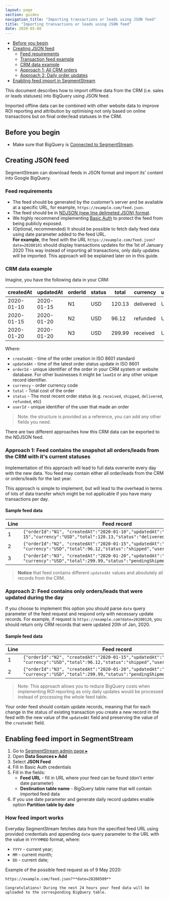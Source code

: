 ```yaml
---
layout: page
section: guides
navigation_title: "Importing transactions or leads using JSON feed"
title: "Importing transactions or leads using JSON feed"
date: 2020-05-08
---
```


<ul class="page-navigation">
  <li><a href="#before-you-begin">Before you begin</a></li>
  <li><a href="#creating-feed">Creating JSON feed</a>
    <ul>
      <li><a href="#feed-requirements">Feed requirements</a></li>
      <li><a href="#feed-example">Transaction feed example</a></li>
      <li><a href="#crm-data-example">CRM data example</a></li>
      <li><a href="#all-orders">Approach 1: All CRM orders</a></li>
      <li><a href="#daily-updates">Approach 2: Daily order updates</a></li>
    </ul>
  </li>
  <li><a href="#enabling-feed-import">Enabling feed import in SegmentStream</a></li>
</ul>
This document describes how to import offline data from the CRM (i.e. sales or leads statuses) into BigQuery using JSON feed.

Imported offline data can be combined with other website data to improve ROI reporting and attribution by optimising not only based on online transactions but on final order/lead statuses in the CRM.

## <a name="before-you-begin"></a> Before you begin
* Make sure that BigQuery is [Connected to SegmentStream](/_docs/bigquery/connecting-bigquery).

## <a name="creating-feed"></a>Creating JSON feed

SegmentStream can download feeds in JSON format and import its' content into Google BigQuery.

### <a name="#feed-requirements"></a>Feed requirements
* The feed should be generated by the customer’s server and be available at a specific URL, for example, `https://example.com/feed.json`.
* The feed should be in [NDJSON (new line delimeted JSON) format](http://ndjson.org/).
* We highly recommend implementing [Basic Auth](https://en.wikipedia.org/wiki/Basic_access_authentication) to protect the feed from being publicly exposed.
* (Optional, recommended) It should be possible to fetch daily feed data using date parameter added to the feed URL.<br/>
**For example**, the feed with the URL `https://example.com/feed.json?date=20200101` should display transactions updates for the 1st of January 2020
This way instead of importing all transactions, only daily updates will be imported. This approach will be explained later on in this guide.

### <a name="crm-data-example"></a>CRM data example

Imagine, you have the following data in your CRM:

createdAt | updatedAt | orderId | status | total | currency | userId
--- | --- | --- | --- | --- | --- | ---
2020-01-10| 2020-01-15 | N1 | USD | 120.13 | delivered | U1
2020-01-15| 2020-01-20 | N2 | USD | 96.12 | refunded | U2
2020-01-20| 2020-01-20 | N3 | USD | 299.99 | received | U3

Where:
* `createdAt` - time of the order creation in ISO 8601 standard
* `updatedAt` - time of the latest order status update in ISO 8601
* `orderId` - unique identifier of the order in your CRM system or website database. For other businesses it might be `leadId` or any other unique record identifier.
* `currency` - order currency code
* `total` - Total cost of the order
* `status` - The most recent order status (e.g. `received`, `shipped`, `delivered`, `refunded`, etc)
* `userId` - unique identifier of the user that made an order

> Note: the structure is provided as a reference, you can add any other fields you need.

There are two different approaches how this CRM data can be exported to the NDJSON feed.

### <a name="#all-orders"></a> Approach 1: Feed contains the snapshot all orders/leads from the CRM with it's current statuses
Implementation of this approach will lead to full data overwrite every day with the new data. You feed may contain either all order/leads from the CRM or orders/leads for the last year.

This approach is simple to implement, but will lead to the overhead in terms of lots of data transfer which might be not applicable if you have many transactions per day.

#### Sample feed data

Line|Feed record|
--- | --- |
1 | `{"orderId":"N1", "createdAt":"2020-01-10","updatedAt":"2020-01-15","currency":"USD","total":120.13,"status":"delivered","userId":"U1"}`
2 | `{"orderId":"N2", "createdAt":"2020-01-15","updatedAt":"2020-01-20", "currency":"USD","total":96.12,"status":"shipped","userId":"U2"}`
3| `{"orderId":"N3", "createdAt":"2020-01-20","updatedAt":"2020-01-20", "currency":"USD","total":299.99,"status":"pendingShipment","userId":"U3"}`

> **Notice** that feed contains different `updatedAt` values and absolutely all records from the CRM.

### <a name="#daily-updates"></a> Approach 2: Feed contains only orders/leads that were updated during the day

If you choose to implement this option you should parse `date` query parameter of the feed request and respond only with necessary update records. For example, if request is `https://example.com?date=20200120`, you should return only CRM records that were updated 20th of Jan, 2020.

#### Sample feed data

Line|Feed record|
--- | --- |
1 | `{"orderId":"N2", "createdAt":"2020-01-15","updatedAt":"2020-01-20", "currency":"USD","total":96.12,"status":"shipped","userId":"U2"}`
2| `{"orderId":"N3", "createdAt":"2020-01-20","updatedAt":"2020-01-20", "currency":"USD","total":299.99,"status":"pendingShipment","userId":"U3"}`

> Note: This approach allows you to reduce BigQuery costs when implementing ROI reporting as only daily updates would be processed instead of processing the whole feed table.

Your order feed should contain update records, meaning that for each change in the status of existing transaction you create a new record in the feed with the new value of the `updatedAt` field and preserving the value of the `createdAt` field.

 
## <a name="enabling-feed-import"></a>Enabling feed import in SegmentStream
1. Go to [SegmentStream admin page ▸](https://admin.segmentstream.com)
2. Open **Data Sources ▸ Add**
3. Select **JSON Feed**
4. Fill in Basic Auth credentials
5. Fill in the fields:
    * **Feed URL** - fill in URL where your feed can be found (don't enter date parameter)
    * **Destination table name** - BigQuery table name that will contain imported feed data
6. If you use date  parameter and generate daily record updates enable option **Partition table by date**

### <a name="#how-feed-import-works"></a> How feed import works

Everyday SegmentStream fetches data from the specified feed URL using provided credentials and appending `date` query parameter to the  URL with the value in `YYYYMMDD` format, where:

* `YYYY` - current year;
* `MM` - current month;
* `DD` - current date;

Example of the possible feed request as of 9 May 2020:
```
https://example.com/feed.json?**date=20200509**

Congratulations! During the next 24 hours your feed data will be uploaded to the corresponding BigQuery table.
